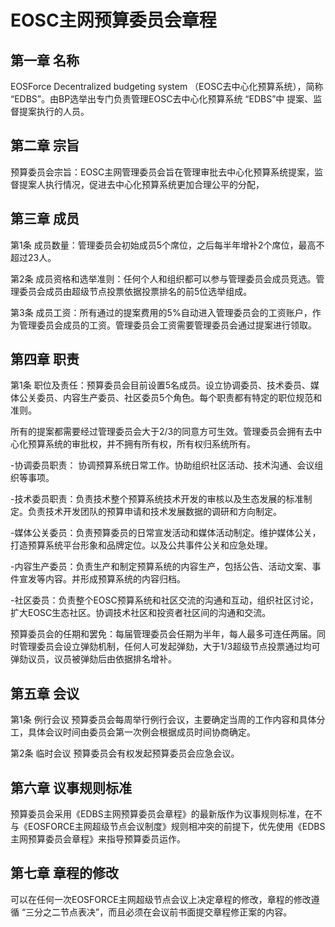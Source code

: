 # EOSC主网预算委员会章程

## 第一章 名称

EOSForce Decentralized budgeting system （EOSC去中心化预算系统），简称 “EDBS”。由BP选举出专门负责管理EOSC去中心化预算系统 “EDBS”中 提案、监督提案执行的人员。

## 第二章 宗旨

预算委员会宗旨：EOSC主网管理委员会旨在管理审批去中心化预算系统提案，监督提案人执行情况，促进去中心化预算系统更加合理公平的分配，

## 第三章 成员

第1条  成员数量：管理委员会初始成员5个席位，之后每半年增补2个席位，最高不超过23人。

第2条 成员资格和选举准则：任何个人和组织都可以参与管理委员会成员竞选。管理委员会成员由超级节点投票依据投票排名的前5位选举组成。

第3条 成员工资：所有通过的提案费用的5%自动进入管理委员会的工资账户，作为管理委员会成员的工资。管理委员会工资需要管理委员会通过提案进行领取。

## 第四章 职责

第1条 职位及责任：预算委员会目前设置5名成员。设立协调委员、技术委员、媒体公关委员、内容生产委员、社区委员5个角色。每个职责都有特定的职位规范和准则。

所有的提案都需要经过管理委员会大于2/3的同意方可生效。管理委员会拥有去中心化预算系统的审批权，并不拥有所有权，所有权归系统所有。

-协调委员职责： 协调预算系统日常工作。协助组织社区活动、技术沟通、会议组织等事项。

-技术委员职责：负责技术整个预算系统技术开发的审核以及生态发展的标准制定。负责技术开发团队的预算申请和技术发展数据的调研和方向制定。

-媒体公关委员：负责预算委员的日常宣发活动和媒体活动制定。维护媒体公关，打造预算系统平台形象和品牌定位。以及公共事件公关和应急处理。

-内容生产委员：负责生产和制定预算系统的内容生产，包括公告、活动文案、事件宣发等内容。并形成预算系统的内容归档。

-社区委员：负责整个EOSC预算系统和社区交流的沟通和互动，组织社区讨论，扩大EOSC生态社区。协调技术社区和投资者社区间的沟通和交流。

预算委员会的任期和罢免：每届管理委员会任期为半年，每人最多可连任两届。同时管理委员会设立弹劾机制，任何人可发起弹劾，大于1/3超级节点投票通过均可弹劾议员，议员被弹劾后由依据排名增补。

## 第五章 会议

第1条 例行会议  预算委员会每周举行例行会议，主要确定当周的工作内容和具体分工，具体会议时间由委员会第一次例会根据成员时间协商确定。

第2条 临时会议  预算委员会有权发起预算委员会应急会议。


## 第六章 议事规则标准
预算委员会采用《EDBS主网预算委员会章程》的最新版作为议事规则标准，在不与《EOSFORCE主网超级节点会议制度》规则相冲突的前提下，优先使用《EDBS主网预算委员会章程》来指导预算委员运作。

## 第七章 章程的修改
可以在任何一次EOSFORCE主网超级节点会议上决定章程的修改，章程的修改遵循 “三分之二节点表决”，而且必须在会议前书面提交章程修正案的内容。
